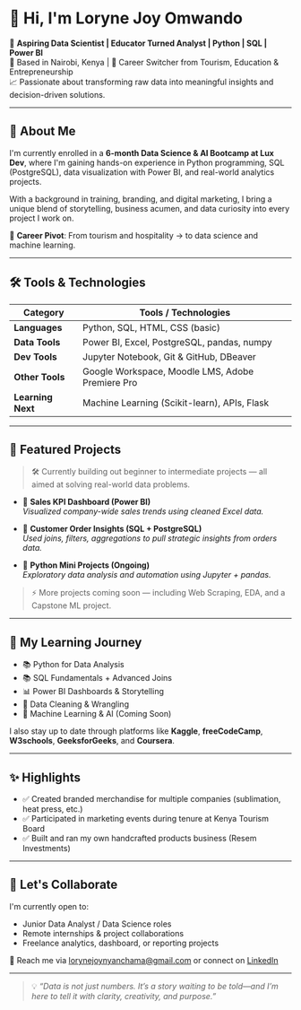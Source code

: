 # 👋 Hi, I'm Loryne Joy Omwando

🎯 **Aspiring Data Scientist | Educator Turned Analyst | Python | SQL | Power BI**  
📍 Based in Nairobi, Kenya | 💼 Career Switcher from Tourism, Education & Entrepreneurship  
📈 Passionate about transforming raw data into meaningful insights and decision-driven solutions.

---

## 🚀 About Me

I'm currently enrolled in a **6-month Data Science & AI Bootcamp at Lux Dev**, where I'm gaining hands-on experience in Python programming, SQL (PostgreSQL), data visualization with Power BI, and real-world analytics projects.

With a background in training, branding, and digital marketing, I bring a unique blend of storytelling, business acumen, and data curiosity into every project I work on.

🔄 **Career Pivot**: From tourism and hospitality → to data science and machine learning.

---

## 🛠️ Tools & Technologies

| Category              | Tools / Technologies                                      |
|----------------------|-----------------------------------------------------------|
| **Languages**         | Python, SQL, HTML, CSS (basic)                           |
| **Data Tools**        | Power BI, Excel, PostgreSQL, pandas, numpy               |
| **Dev Tools**         | Jupyter Notebook, Git & GitHub, DBeaver                  |
| **Other Tools**       | Google Workspace, Moodle LMS, Adobe Premiere Pro         |
| **Learning Next**     | Machine Learning (Scikit-learn), APIs, Flask             |

---

## 📂 Featured Projects

> 🛠️ Currently building out beginner to intermediate projects — all aimed at solving real-world data problems.  

- 🔹 **Sales KPI Dashboard (Power BI)**  
  *Visualized company-wide sales trends using cleaned Excel data.*

- 🔹 **Customer Order Insights (SQL + PostgreSQL)**  
  *Used joins, filters, aggregations to pull strategic insights from orders data.*

- 🔹 **Python Mini Projects (Ongoing)**  
  *Exploratory data analysis and automation using Jupyter + pandas.*

> ⚡ More projects coming soon — including Web Scraping, EDA, and a Capstone ML project.

---

## 📘 My Learning Journey

- 📚 Python for Data Analysis  
- 📚 SQL Fundamentals + Advanced Joins  
- 📊 Power BI Dashboards & Storytelling  
- 🧹 Data Cleaning & Wrangling  
- 🧠 Machine Learning & AI (Coming Soon)

I also stay up to date through platforms like **Kaggle**, **freeCodeCamp**, **W3schools**, **GeeksforGeeks**, and **Coursera**.

---

## ✨ Highlights

- ✅ Created branded merchandise for multiple companies (sublimation, heat press, etc.)
- ✅ Participated in marketing events during tenure at Kenya Tourism Board
- ✅ Built and ran my own handcrafted products business (Resem Investments)

---

## 🤝 Let's Collaborate

I'm currently open to:
- Junior Data Analyst / Data Science roles
- Remote internships & project collaborations
- Freelance analytics, dashboard, or reporting projects

📩 Reach me via [lorynejoynyanchama@gmail.com](mailto:lorynejoynyanchama@gmail.com) or connect on [LinkedIn](https://www.linkedin.com/in/loryne-joy777)

---

> 💡 *“Data is not just numbers. It’s a story waiting to be told—and I’m here to tell it with clarity, creativity, and purpose.”*
